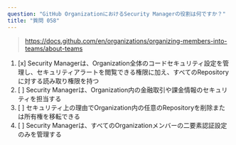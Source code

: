 ```yaml
---
question: "GitHub OrganizationにおけるSecurity Managerの役割は何ですか？"
title: "質問 058"
---
```


> https://docs.github.com/en/organizations/organizing-members-into-teams/about-teams
1. [x] Security Managerは、Organization全体のコードセキュリティ設定を管理し、セキュリティアラートを閲覧できる権限に加え、すべてのRepositoryに対する読み取り権限を持つ
1. [ ] Security Managerは、Organization内の金融取引や課金情報のセキュリティを担当する
1. [ ] セキュリティ上の理由でOrganization内の任意のRepositoryを削除または所有権を移転できる
1. [ ] Security Managerは、すべてのOrganizationメンバーの二要素認証設定のみを管理する